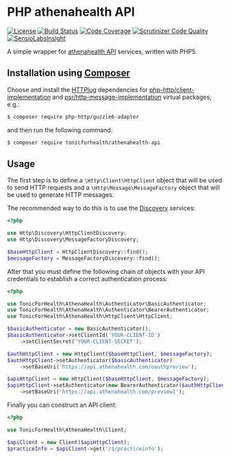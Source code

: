# PHP athenahealth API
[![License](https://img.shields.io/github/license/tonicforhealth/athenahealth-api.svg?maxAge=2592000)](LICENSE.md)
[![Build Status](https://travis-ci.org/tonicforhealth/athenahealth-api.svg?branch=master)](https://travis-ci.org/tonicforhealth/athenahealth-api)
[![Code Coverage](https://scrutinizer-ci.com/g/tonicforhealth/athenahealth-api/badges/coverage.png?b=master)](https://scrutinizer-ci.com/g/tonicforhealth/athenahealth-api/?branch=master)
[![Scrutinizer Code Quality](https://scrutinizer-ci.com/g/tonicforhealth/athenahealth-api/badges/quality-score.png?b=master)](https://scrutinizer-ci.com/g/tonicforhealth/athenahealth-api/?branch=master)
[![SensioLabsInsight](https://insight.sensiolabs.com/projects/e7c5255b-43bc-4f0a-a0b9-f3176ea5d2e8/mini.png)](https://insight.sensiolabs.com/projects/e7c5255b-43bc-4f0a-a0b9-f3176ea5d2e8)

A simple wrapper for [athenahealth API](http://www.athenahealth.com/developer-portal) services, written with PHP5.

## Installation using [Composer](http://getcomposer.org/)

Choose and install the [HTTPlug](http://httplug.io/) dependencies for
[php-http/client-implementation](https://packagist.org/providers/php-http/client-implementation) and
[psr/http-message-implementation](https://packagist.org/providers/psr/http-message-implementation)
virtual packages, e.g.:

```bash
$ composer require php-http/guzzle6-adapter
```

and then run the following command:

```bash
$ composer require tonicforhealth/athenahealth-api
```

## Usage

The first step is to define a `\Http\Client\HttpClient` object that will be used to send HTTP requests and
a `\Http\Message\MessageFactory` object that will be used to generate HTTP messages.

The recommended way to do this is to use the [Discovery](http://docs.php-http.org/en/latest/discovery.html) services:

```php
<?php

use Http\Discovery\HttpClientDiscovery;
use Http\Discovery\MessageFactoryDiscovery;

$baseHttpClient = HttpClientDiscovery::find();
$messageFactory = MessageFactoryDiscovery::find();
```

After that you must define the following chain of objects with your API credentials to establish
a correct authentication process:

```php
<?php

use TonicForHealth\AthenaHealth\Authenticator\BasicAuthenticator;
use TonicForHealth\AthenaHealth\Authenticator\BearerAuthenticator;
use TonicForHealth\AthenaHealth\HttpClient\HttpClient;

$basicAuthenticator = new BasicAuthenticator();
$basicAuthenticator->setClientId('YOUR-CLIENT-ID')
    ->setClientSecret('YOUR-CLIENT-SECRET');

$authHttpClient = new HttpClient($baseHttpClient, $messageFactory);
$authHttpClient->setAuthenticator($basicAuthenticator)
    ->setBaseUri('https://api.athenahealth.com/oauthpreview');

$apiHttpClient = new HttpClient($baseHttpClient, $messageFactory);
$apiHttpClient->setAuthenticator(new BearerAuthenticator($authHttpClient))
    ->setBaseUri('https://api.athenahealth.com/preview1');
```

Finally you can construct an API client:

```php
<?php

use TonicForHealth\AthenaHealth\Client;

$apiClient = new Client($apiHttpClient);
$practiceInfo = $apiClient->get('/1/practiceinfo');
```
